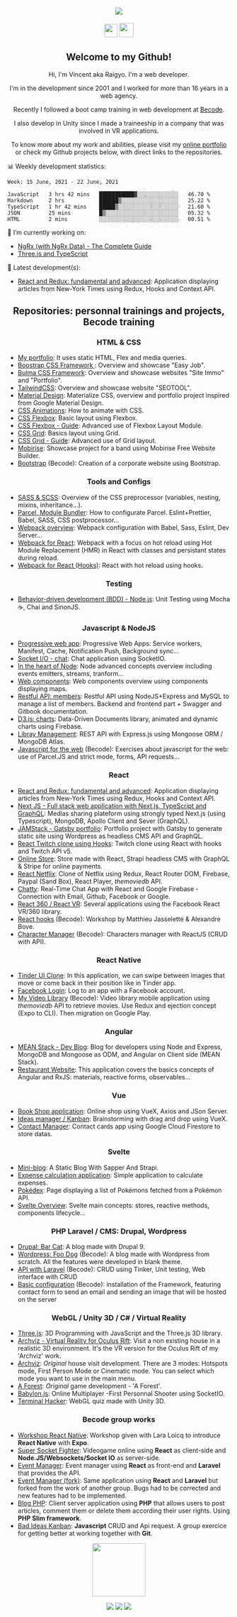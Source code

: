 <h1 align="center">
    <img src="img_readme/logo.png">
</h1>

<p align="center">
<a href="https://raigyo-dev.be/" target="_blank"><img height="30" src="img_readme/icon-web.png"></a>
<a href="https://www.linkedin.com/in/vincent-chilot/"  target="_blank">
  <img height="32" src="img_readme/icon-linked-in.png">
</a>
</p>

<h2 align="center">Welcome to my Github!</h2>

<p align="center">Hi, I'm Vincent aka Raigyo. I'm a web developer.</p>
<p align="center">I'm in the  development since 2001 and I worked for more than 16 years in a web agency.
<p align="center">Recently I followed a boot camp training
in web development at <a href="https://becode.org/">Becode</a>.</p>
<p align="center">I also develop in Unity since I made a traineeship in a company that was
involved in VR applications.</p>
<p align="center">To know more about my work and abilities, please visit my
<a href="https://raigyo-dev.be/" target="_blank">online portfolio</a>
or check my Github projects below, with direct links to the repositories.</p>

📊 Weekly development statistics:

<!--START_SECTION:waka-->
```text
Week: 15 June, 2021 - 22 June, 2021

JavaScript   3 hrs 42 mins   ███████████▓░░░░░░░░░░░░░   46.70 % 
Markdown     2 hrs           ██████▒░░░░░░░░░░░░░░░░░░   25.22 % 
TypeScript   1 hr 42 mins    █████▒░░░░░░░░░░░░░░░░░░░   21.60 % 
JSON         25 mins         █▒░░░░░░░░░░░░░░░░░░░░░░░   05.32 % 
HTML         2 mins          ░░░░░░░░░░░░░░░░░░░░░░░░░   00.51 % 
```
<!--END_SECTION:waka-->

🔭 I’m currently working on:

- [NgRx (with NgRx Data) - The Complete Guide](https://github.com/Raigyo/ngrx-course)
- [Three.js and TypeScript](https://github.com/Raigyo/threejs-typescript)

🚀 Latest development(s):

- [React and Redux: fundamental and advanced](https://github.com/Raigyo/redux-new-york-time): Application displaying articles from New-York Times using Redux, Hooks and Context API.

<h2 align="center">Repositories: personnal trainings and projects, Becode training</h2>

<h3 align="center">HTML & CSS</h3>

- [My portfolio](https://github.com/Raigyo/summary-portfolio): It uses static HTML, Flex and
  media queries.
- [Boostrap CSS Framework ](https://github.com/Raigyo/bootstrap-overview): Overview and showcase "Easy Job".
- [Bulma CSS Framework](https://github.com/Raigyo/bulma-overview): Overview and showcase websites "Site Immo" and "Portfolio".
- [TailwindCSS](https://github.com/Raigyo/tailwindcss-overview): Overview and showcase website "SEOTOOL".
- [Material Design](https://github.com/Raigyo/material-design-materialize-): Materialize CSS, overview and portfolio project inspired from Google Material Design.
- [CSS Animations](https://github.com/Raigyo/css-animations): How to animate with CSS.
- [CSS Flexbox](https://github.com/Raigyo/css-flexbox): Basic layout using Flexbox.
- [CSS Flexbox - Guide](https://github.com/Raigyo/css-flexbox-guide): Advanced use of Flexbox
  Layout Module.
- [CSS Grid](https://github.com/Raigyo/css-grid): Basics layout using Grid.
- [CSS Grid - Guide](https://github.com/Raigyo/css-grid-guide): Advanced use of Grid layout.
- [Mobirise](https://github.com/Raigyo/mobirise-band): Showcase project for a band using Mobirise
  Free Website Builder.
- [Bootstrap](https://github.com/Raigyo/bootstrap-corporate) (Becode): Creation of a corporate
  website using Bootstrap.

<h3 align="center">Tools and Configs</h3>

- [SASS & SCSS](https://github.com/Raigyo/sass-scss): Overview of the CSS preprocessor (variables,
  nesting, mixins, inheritance...).
- [Parcel, Module Bundler](https://github.com/Raigyo/parcel-bundler): How to configurate Parcel.
  Eslint+Prettier, Babel, SASS, CSS postprocessor...
- [Webpack overview](https://github.com/Raigyo/webpack-overview): Webpack configuration with Babel, Sass, Eslint, Dev Server...
- [Webpack for React](https://github.com/Raigyo/webpack-react-hot-reload): Webpack with a focus
  on hot reload using Hot Module Replacement (HMR) in React with classes and persistant states during reload.
- [Webpack for React (Hooks)](https://github.com/Raigyo/webpack-react-hot-reload-hooks):
  React with hot reload using hooks.

<h3 align="center">Testing</h3>

- [Behavior-driven development (BDD) - Node.js](https://github.com/Raigyo/node-unit-testing-mocha): Unit Testing using Mocha ☕️, Chai and SinonJS.

<h3 align="center">Javascript & NodeJS</h3>

- [Progressive web app](https://github.com/Raigyo/progressive-web-app): Progressive Web Apps: Service workers, Manifest, Cache, Notification Push, Background sync...
- [Socket I/O - chat](https://github.com/Raigyo/node-socket-io-chat): Chat application using SocketIO.
- [In the heart of Node](https://github.com/Raigyo/in-the-heart-of-node): Node advanced concepts overview including events emitters, streams, tranform...
- [Web components](https://github.com/Raigyo/web-components): Web components overview using components displaying maps.
- [Restful API: members](https://github.com/Raigyo/node-restfulapi): Restful API using NodeJS+Express and MySQL to manage a list of members. Backend and frontend part + Swagger and Gitbook documentation.
- [D3.js: charts](https://github.com/Raigyo/d3js-overview): Data-Driven Documents library, animated and dynamic charts using Firebase.
- [Libray Management](https://github.com/Raigyo/express-locallibrary): REST API with Express.js
  using Mongoose ORM / MongoDB Atlas.
- [Javascript for the web](https://github.com/Raigyo/becode-js-for-the-web) (Becode): Exercises
  about javascript for the web: use of Parcel.JS and strict mode, forms, API requests...

<h3 align="center">React</h3>

- [React and Redux: fundamental and advanced](https://github.com/Raigyo/redux-new-york-time): Application displaying articles from New-York Times using Redux, Hooks and Context API.
- [Next JS - Full stack web application with Next.js, TypeScript and GraphQL](https://github.com/Raigyo/next-js-stream-me): Medias sharing plateform using strongly typed Next.js (using Typescript), MongoDB, Apollo Client and Sever (GraphQL).
- [JAMStack - Gatsby portfolio](https://github.com/Raigyo/gatsby-wp-portfolio): Portfolio project with Gatsby to generate static site using Wordpress as headless CMS API and GraphQL.
- [React Twitch clone using Hooks](https://github.com/Raigyo/react-hooks-twitch-clone): Twitch clone using React with hooks and Twitch API v5.
- [Online Store](https://github.com/Raigyo/react-online-store): Store made with React,
  Strapi headless CMS with GraphQL & Stripe for online payments.
- [React Netflix](https://github.com/Raigyo/react-netflix-clone): Clone of Netflix using Redux,
  React Router DOM, Firebase, Paypal (Sand Box), React Player, _themoviedb_ API.
- [Chatty](https://github.com/Raigyo/react-chat): Real-Time Chat App with React and Google Firebase - Connection with Email, Github, Facebook or Google.
- [React 360 / React VR](https://github.com/Raigyo/react-vr-apps): Several applications
  using the Facebook React VR/360 library.
- [React hooks](https://github.com/Raigyo/React-Hooks-Workshop) (Becode): Workshop by Matthieu Jasselette & Alexandre Bove.
- [Character Manager](https://github.com/Raigyo/react-character-manager) (Becode):
  Characters manager with ReactJS (CRUD with API).

<h3 align="center">React Native</h3>

- [Tinder UI Clone](https://github.com/Raigyo/react-native-swipe): In this application,
  we can swipe between images that move or come back in their position like in Tinder app.
- [Facebook Login](https://github.com/Raigyo/react-native-fb-login): Log to an app with
  a Facebook account.
- [My Video Library](https://github.com/Raigyo/video-library) (Becode): Video library mobile
  application using _themoviedb_ API to retrieve movies. Use Redux and ejection concept (Expo to CLI). Then migration on Google Play.

<h3 align="center">Angular</h3>

- [MEAN Stack - Dev Blog](https://github.com/Raigyo/mean-stack-whisky): Blog for developers using Node and Express, MongoDB and Mongoose as ODM, and Angular on Client side (MEAN Stack).
- [Restaurant Website](https://github.com/Raigyo/angular-restaurangular): This application covers
  the basics concepts of Angular and RxJS: materials, reactive forms, observables...

<h3 align="center">Vue</h3>

- [Book Shop application](https://github.com/Raigyo/vuex-shop): Online shop using VueX,
  Axios and JSon Server.
- [Ideas manager / Kanban](https://github.com/Raigyo/vuex-ideas): Brainstorming with drag and
  drop using VueX.
- [Contact Manager](https://github.com/Raigyo/vue-contact-manager): Contact cards app using Google Cloud Firestore to store datas.

<h3 align="center">Svelte</h3>

- [Mini-blog](https://github.com/Raigyo/sapper-strapi-blog-static): A Static Blog With Sapper And Strapi.
- [Expense calculation application](https://github.com/Raigyo/svelte-sapper-spending):
  Simple application to calculate expenses.
- [Pokédex](https://github.com/Raigyo/svelte-sapper-pokedex): Page displaying a list
  of Pokémons fetched from a Pokémon API.
- [Svelte Overview](https://github.com/Raigyo/svelte-overview): Svelte main concepts: stores,
  reactive methods, components lifecycle...

<h3 align="center">PHP Laravel / CMS: Drupal, Wordpress</h3>

- [Drupal: Bar Cat](https://github.com/Raigyo/drupal-bar-cat): A blog made with Drupal 9.
- [Wordpress: Foo Dog](https://github.com/Raigyo/wordpress-foo-dog) (Becode): A blog made with Wordpress
  from scratch. All the features were developed in blank theme.
- [API with Laravel](https://github.com/Raigyo/laravel-api) (Becode): CRUD using Tinker,
  Unit testing, Web interface with CRUD
- [Basic configuration](https://github.com/Raigyo/laravel-basics) (Becode): installation
  of the Framework, featuring contact form to send an email and sending an image that will be
  hosted on the server

<h3 align="center">WebGL / Unity 3D / C# / Virtual Reality</h3>

- [Three.js](https://github.com/Raigyo/three-js): 3D Programming with JavaScript
  and the Three.js 3D library.
- [Archviz - Virtual Reality for Oculus Rift](https://github.com/Raigyo/unity-3d-archviz-vr-oculus):
  Visit a non existing house in a realistic 3D environment.
  It's the VR version for the Oculus Rift of my 'Archviz' work.
- [Archviz](https://github.com/Raigyo/unity-3d-archviz): _Original_ house visit development.
  There are 3 modes: Hotspots mode, First Person Mode or Cinematic mode. You can select which mode
  you want to use in the main menu.
- [A Forest](https://github.com/Raigyo/unity-3d-game-forest): _Original_ game
  development - 'A Forest'.
- [Babylon.js](https://github.com/Raigyo/fps-babylon-js): Online Multiplayer -First Personnal Shooter using SocketIO.
- [Terminal Hacker](https://github.com/Raigyo/unity-terminal-hacker): WebGL quiz made with Unity 3D.

<h3 align="center">Becode group works</h3>

- [Workshop React Native](https://github.com/Raigyo/workshop-react-native): Workshop given
  with Lara Loicq to introduce **React Native** with **Expo**.
- [Super Socket Fighter](https://github.com/Raigyo/SuperSocketFighter): Videogame online
  using **React** as client-side and **Node.JS/Websockets/Socket IO** as server-side.
- [Event Manager](https://github.com/Raigyo/group-project-react-laravel): Event manager
  using **React** as front-end and **Laravel** that provides the API.
- [Event Manager (fork)](https://github.com/Raigyo/group-project-react-laravel-fork):
  Same application using **React** and **Laravel** but forked from the work of another group.
  Bugs had to be corrected and new features had to be implemented.
- [Blog PHP](https://github.com/Raigyo/becode-php-blog): Client server application using **PHP**
  that allows users to post articles, comment them or delete them according their user rights.
  Using **PHP Slim framework**.
- [Bad Ideas Kanban](https://github.com/Raigyo/jepsen-js-web-majopovi): **Javascript** CRUD
  and Api request. A group exercice for getting better at working together with **Git**.

<p align="center">
  <img src="img_readme/logo-majopovi.png" height="120">
</p>

<p align="center">
  <img src="https://img.shields.io/github/followers/Raigyo?label=Followers&style=social">
  <img src="https://visitor-badge.glitch.me/badge?page_id=raigyo.raigyo">
  <img src="https://img.shields.io/github/last-commit/Raigyo/Raigyo">
</p>

<!--
**Raigyo/Raigyo** is a ✨ _special_ ✨ repository because its `README.md`
(this file) appears on your GitHub profile.

Here are some ideas to get you started:

- 🔭 I’m currently working on ...
- 🌱 I’m currently learning ...
- 👯 I’m looking to collaborate on ...
- 🤔 I’m looking for help with ...
- 💬 Ask me about ...
- 📫 How to reach me: ...
- 😄 Pronouns: ...
- ⚡ Fun fact: ...

Stats:

[![Anurag's github stats](https://github-readme-stats.vercel.app/api?username=raigyo)](https://github.com/anuraghazra/github-readme-stats)

[WakaTime Coding Statistics](https://github.com/marketplace/actions/waka-readme)

Exemple:

[stephenajulu/README.md](https://github.com/stephenajulu/stephenajulu/blob/master/README.md)

Useful Links:

- [Creating amazing GitHub profiles README](https://dev.to/diogorodrigues/creating-amazing-github-profiles-readme-5h31)
- [You can also learn how to [build a self-updating profile](https://simonwillison.net/2020/Jul/10/self-updating-profile-readme/)
- [Learn how to add shields into the content](https://shields.io/)
- [Learn how to add GitHub Readme Stats on your readmes!](https://github.com/anuraghazra/github-readme-stats#github-stats-card)
- [See how to add Emoticon](https://gist.github.com/rxaviers/7360908)
-->

